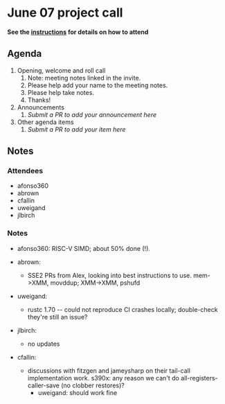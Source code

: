 # June 07 project call

**See the [instructions](../README.md) for details on how to attend**

## Agenda
1. Opening, welcome and roll call
    1. Note: meeting notes linked in the invite.
    1. Please help add your name to the meeting notes.
    1. Please help take notes.
    1. Thanks!
1. Announcements
    1. _Submit a PR to add your announcement here_
1. Other agenda items
    1. _Submit a PR to add your item here_

## Notes

### Attendees

- afonso360
- abrown
- cfallin
- uweigand
- jlbirch

### Notes

- afonso360: RISC-V SIMD; about 50% done (!).

- abrown:
  - SSE2 PRs from Alex, looking into best instructions to use. mem->XMM,
    movddup; XMM->XMM, pshufd

- uweigand:
  - rustc 1.70 -- could not reproduce CI crashes locally; double-check they're
    still an issue?

- jlbirch:
  - no updates

- cfallin:
  - discussions with fitzgen and jameysharp on their tail-call implementation
    work. s390x: any reason we can't do all-registers-caller-save (no clobber
    restores)?
    - uweigand: should work fine
